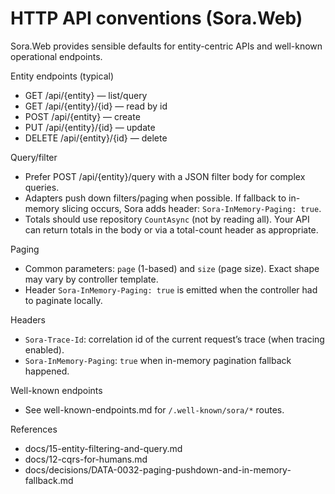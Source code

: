 # HTTP API conventions (Sora.Web)

Sora.Web provides sensible defaults for entity-centric APIs and well-known operational endpoints.

Entity endpoints (typical)
- GET /api/{entity} — list/query
- GET /api/{entity}/{id} — read by id
- POST /api/{entity} — create
- PUT /api/{entity}/{id} — update
- DELETE /api/{entity}/{id} — delete

Query/filter
- Prefer POST /api/{entity}/query with a JSON filter body for complex queries.
- Adapters push down filters/paging when possible. If fallback to in-memory slicing occurs, Sora adds header: `Sora-InMemory-Paging: true`.
- Totals should use repository `CountAsync` (not by reading all). Your API can return totals in the body or via a total-count header as appropriate.

Paging
- Common parameters: `page` (1-based) and `size` (page size). Exact shape may vary by controller template.
- Header `Sora-InMemory-Paging: true` is emitted when the controller had to paginate locally.

Headers
- `Sora-Trace-Id`: correlation id of the current request’s trace (when tracing enabled).
- `Sora-InMemory-Paging`: `true` when in-memory pagination fallback happened.

Well-known endpoints
- See well-known-endpoints.md for `/.well-known/sora/*` routes.

References
- docs/15-entity-filtering-and-query.md
- docs/12-cqrs-for-humans.md
- docs/decisions/DATA-0032-paging-pushdown-and-in-memory-fallback.md
